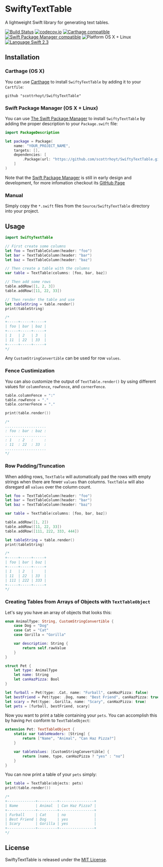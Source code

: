# SwiftyTextTable

A lightweight Swift library for generating text tables.

[![Build Status](https://travis-ci.org/scottrhoyt/SwiftyTextTable.svg?branch=master)](https://travis-ci.org/scottrhoyt/SwiftyTextTable)
[![codecov.io](https://codecov.io/github/scottrhoyt/SwiftyTextTable/coverage.svg?branch=master)](https://codecov.io/github/scottrhoyt/SwiftyTextTable?branch=master)
[![Carthage compatible](https://img.shields.io/badge/Carthage-compatible-4BC51D.svg?style=flat)](https://github.com/Carthage/Carthage)
[![Swift Package Manager compatible](https://img.shields.io/badge/Swift%20Package%20Manager-compatible-brightgreen.svg)](https://github.com/apple/swift-package-manager)
![Platform OS X + Linux](https://img.shields.io/badge/Platform-OS%20X%20%2B%20Linux-blue.svg)
[![Language Swift 2.3](https://img.shields.io/badge/Language-Swift%202.3-orange.svg)](https://swift.org)

## Installation

### Carthage (OS X)
You can use [Carthage](https://github.com/Carthage/Carthage) to install
`SwiftyTextTable` by adding it to your `Cartfile`:
```
github "scottrhoyt/SwiftyTextTable"
```

### Swift Package Manager (OS X + Linux)
You can use [The Swift Package Manager](https://swift.org/package-manager) to
install `SwiftyTextTable` by adding the proper description to your
`Package.swift` file:
```swift
import PackageDescription

let package = Package(
    name: "YOUR_PROJECT_NAME",
    targets: [],
    dependencies: [
        .Package(url: "https://github.com/scottrhoyt/SwiftyTextTable.git", versions: "0.1.0" ..< Version.max)
    ]
)
```

Note that the [Swift Package Manager](https://swift.org/package-manager) is
still in early design and development, for more infomation checkout its
[GitHub Page](https://github.com/apple/swift-package-manager)

### Manual

Simply copy the `*.swift` files from the `Source/SwiftyTextTable` directory into
your project.

## Usage

```swift
import SwiftyTextTable

// First create some columns
let foo = TextTableColumn(header: "foo")
let bar = TextTableColumn(header: "bar")
let baz = TextTableColumn(header: "baz")

// Then create a table with the columns
var table = TextTable(columns: [foo, bar, baz])

// Then add some rows
table.addRow([1, 2, 3])
table.addRow([11, 22, 33])

// Then render the table and use
let tableString = table.render()
print(tableString)

/*
+-----+-----+-----+
| foo | bar | baz |
+-----+-----+-----+
| 1   | 2   | 3   |
| 11  | 22  | 33  |
+-----+-----+-----+
*/
```

Any `CustomStringConvertible` can be used for row `values`.

### Fence Custimization

You can also customize the output of `TextTable.render()` by using different
values for `columnFence`, `rowFence`, and `cornerFence`.

```swift
table.columnFence = ":"
table.rowFence = "."
table.cornerFence = "."

print(table.render())

/*
...................
: foo : bar : baz :
...................
: 1   : 2   :     :
: 11  : 22  : 33  :
...................
*/
```

### Row Padding/Truncation

When adding rows, `TextTable` will automatically pad the rows with empty strings
when there are fewer `values` than columns. `TextTable` will also disregard all
`values` over the column count.

```swift
let foo = TextTableColumn(header: "foo")
let bar = TextTableColumn(header: "bar")
let baz = TextTableColumn(header: "baz")

var table = TextTable(columns: [foo, bar, baz])

table.addRow([1, 2])
table.addRow([11, 22, 33])
table.addRow([111, 222, 333, 444])

let tableString = table.render()
print(tableString)

/*
+-----+-----+-----+
| foo | bar | baz |
+-----+-----+-----+
| 1   | 2   |     |
| 11  | 22  | 33  |
| 111 | 222 | 333 |
+-----+-----+-----+
*/
```

### Creating Tables from Arrays of Objects with `TextTableObject`

Let's say you have an array of objects that looks this:

```swift
enum AnimalType: String, CustomStringConvertible {
    case Dog = "Dog"
    case Cat = "Cat"
    case Gorilla = "Gorilla"

    var description: String {
        return self.rawValue
    }
}

struct Pet {
    let type: AnimalType
    let name: String
    let canHazPizza: Bool
}

let furball = Pet(type: .Cat, name: "Furball", canHazPizza: false)
let bestFriend = Pet(type: .Dog, name: "Best Friend", canHazPizza: true)
let scary = Pet(type: .Gorilla, name: "Scary", canHazPizza: true)
let pets = [furball, bestFriend, scary]
```

Now you want to print a table containing your `pets`. You can accomplish this
by having `Pet` conform to `TextTableObject`:

```swift
extension Pet: TextTableObject {
    static var tableHeaders: [String] {
        return ["Name", "Animal", "Can Haz Pizza?"]
    }

    var tableValues: [CustomStringConvertible] {
        return [name, type, canHazPizza ? "yes" : "no"]
    }
}
```

You can now print a table of your `pets` simply:

```swift
let table = TextTable(objects: pets)
print(table.render())

/*
+-------------+---------+----------------+
| Name        | Animal  | Can Haz Pizza? |
+-------------+---------+----------------+
| Furball     | Cat     | no             |
| Best Friend | Dog     | yes            |
| Scary       | Gorilla | yes            |
+-------------+---------+----------------+
*/
```

## License

SwiftyTextTable is released under the [MIT License](https://github.com/scottrhoyt/SwiftyTextTable/blob/master/LICENSE).
